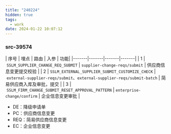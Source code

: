```yaml
---
title: "240224"
hidden: true
tags:
  - work
date: 2024-01-22 10:07:12
---
```

### src-39574

| 序号 | 埋点 | 路由 | 入参 | 功能|
|-------|-------|-------|-------| 
| 1 | `SSLM_SUPPLIER_CHANGE_REQ_SUBMIT` | `supplier-change-reqs/submit` | 供应商信息变更提交校验 | 
| 2 | `SSLM_EXTERNAL_SUPPLIER_SUBMIT_CUSTOMIZE_CHECK` | `external-supplier-reqs/submit`、`external-supplier-reqs/submit-batch` | 简易供应商入库及审批，提交 |
| 3 | `SSLM_FIRM_CHANGE_SUBMIT_RESET_APPROVAL_PATTERN` | `enterprise-change/confirm` | 企业信息变更审批 |



- DE：降级申请单
- PC：供应商信息变更
- REQ：简易供应商信息变更
- EC：企业信息变更